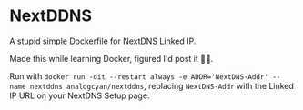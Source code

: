 # NextDDNS

A stupid simple Dockerfile for NextDNS Linked IP.

Made this while learning Docker, figured I'd post it 🤷‍♀️.

Run with `docker run -dit --restart always -e ADDR='NextDNS-Addr' --name nextddns analogcyan/nextddns`, replacing `NextDNS-Addr` with the Linked IP URL on your NextDNS Setup page.
